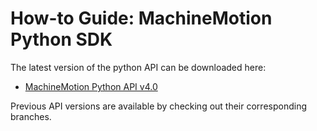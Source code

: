 ﻿# How-to Guide: MachineMotion Python SDK

The latest version of the python API can be downloaded here:
- [MachineMotion Python API v4.0](https://github.com/VentionCo/mm-python-api/tree/release/v4.0)

Previous API versions are available by checking out their corresponding branches. 
